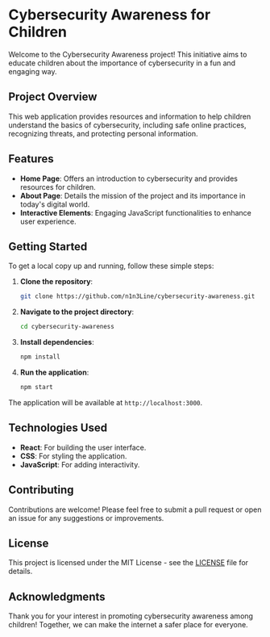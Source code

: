 # Cybersecurity Awareness for Children

Welcome to the Cybersecurity Awareness project! This initiative aims to educate children about the importance of cybersecurity in a fun and engaging way. 

## Project Overview

This web application provides resources and information to help children understand the basics of cybersecurity, including safe online practices, recognizing threats, and protecting personal information.

## Features

- **Home Page**: Offers an introduction to cybersecurity and provides resources for children.
- **About Page**: Details the mission of the project and its importance in today's digital world.
- **Interactive Elements**: Engaging JavaScript functionalities to enhance user experience.

## Getting Started

To get a local copy up and running, follow these simple steps:

1. **Clone the repository**:
   ```bash
   git clone https://github.com/n1n3Line/cybersecurity-awareness.git
   ```

2. **Navigate to the project directory**:
   ```bash
   cd cybersecurity-awareness
   ```

3. **Install dependencies**:
   ```bash
   npm install
   ```

4. **Run the application**:
   ```bash
   npm start
   ```

The application will be available at `http://localhost:3000`.

## Technologies Used

- **React**: For building the user interface.
- **CSS**: For styling the application.
- **JavaScript**: For adding interactivity.

## Contributing

Contributions are welcome! Please feel free to submit a pull request or open an issue for any suggestions or improvements.

## License

This project is licensed under the MIT License - see the [LICENSE](LICENSE) file for details.

## Acknowledgments

Thank you for your interest in promoting cybersecurity awareness among children! Together, we can make the internet a safer place for everyone.
